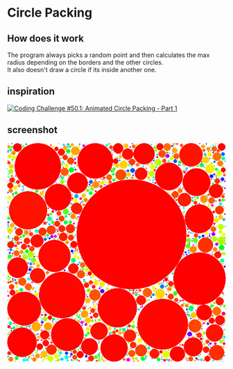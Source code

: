 # Circle Packing
## How does it work
The program always picks a random point and then calculates the max radius depending on the borders and the other circles.  
It also doesn't draw a circle if its inside another one.
## inspiration

[![Coding Challenge #50.1: Animated Circle Packing - Part 1](https://img.youtube.com/vi/QHEQuoIKgNE/maxresdefault.jpg)](https://www.youtube.com/watch?v=QHEQuoIKgNE)


## screenshot
<img src="https://raw.githubusercontent.com/leschi4banane/Circle-Packing/main/screenshot.png?token=GHSAT0AAAAAAB4GX6F7KERBFPI63DFYGPPOY5QMQOA">